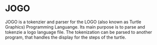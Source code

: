 # JOGO

JOGO is a tokenzier and parser for the LOGO (also known as Turtle Graphics) Programming Languange. Its main purpose is to parse and tokenzie a logo language file. The tokenization can be parsed to another program, that handles the display for the steps of the turtle.
